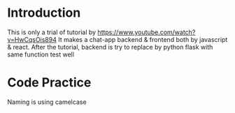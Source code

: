 # Introduction
This is only a trial of tutorial by https://www.youtube.com/watch?v=HwCqsOis894
It makes a chat-app backend & frontend both by javascript & react.
After the tutorial, backend is try to replace by python flask with same function test well

# Code Practice
Naming is using camelcase
